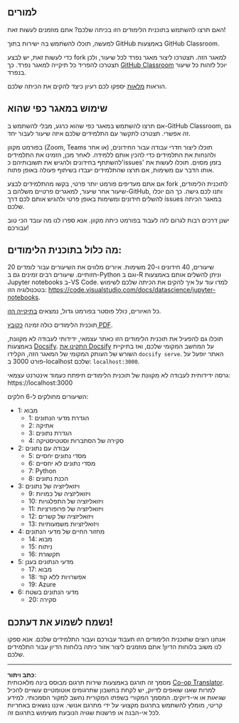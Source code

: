 <!--
CO_OP_TRANSLATOR_METADATA:
{
  "original_hash": "87f157ea00d36c1d12c14390d9852b50",
  "translation_date": "2025-08-28T15:03:01+00:00",
  "source_file": "for-teachers.md",
  "language_code": "he"
}
-->
## למורים

האם תרצו להשתמש בתוכנית הלימודים הזו בכיתה שלכם? אתם מוזמנים לעשות זאת!

למעשה, תוכלו להשתמש בה ישירות בתוך GitHub באמצעות GitHub Classroom.

כדי לעשות זאת, יש לבצע fork למאגר הזה. תצטרכו ליצור מאגר נפרד לכל שיעור, ולכן תצטרכו להפריד כל תיקייה למאגר נפרד. כך [GitHub Classroom](https://classroom.github.com/classrooms) יוכל לזהות כל שיעור בנפרד.

הוראות [מלאות](https://github.blog/2020-03-18-set-up-your-digital-classroom-with-github-classroom/) יספקו לכם רעיון כיצד להקים את הכיתה שלכם.

## שימוש במאגר כפי שהוא

אם תרצו להשתמש במאגר כפי שהוא כרגע, מבלי להשתמש ב-GitHub Classroom, גם זה אפשרי. תצטרכו לתקשר עם התלמידים שלכם איזה שיעור לעבור יחד.

בפורמט מקוון (Zoom, Teams או אחר) תוכלו ליצור חדרי עבודה עבור החידונים, ולהנחות את התלמידים כדי להכין אותם ללמידה. לאחר מכן, הזמינו את התלמידים להשתתף בחידונים ולהגיש את תשובותיהם כ'issues' בזמן מסוים. תוכלו לעשות את אותו הדבר עם משימות, אם תרצו שהתלמידים יעבדו בשיתוף פעולה באופן פתוח.

אם אתם מעדיפים פורמט יותר פרטי, בקשו מהתלמידים לבצע fork לתוכנית הלימודים, שיעור אחר שיעור, למאגרים פרטיים משלהם ב-GitHub, ותנו לכם גישה. כך הם יוכלו להשלים חידונים ומשימות באופן פרטי ולהגיש אותם לכם דרך issues במאגר הכיתה שלכם.

ישנן דרכים רבות לגרום לזה לעבוד בפורמט כיתה מקוון. אנא ספרו לנו מה עובד הכי טוב עבורכם!

## מה כלול בתוכנית הלימודים:

20 שיעורים, 40 חידונים ו-20 משימות. איורים מלווים את השיעורים עבור לומדים חזותיים. שיעורים רבים זמינים גם ב-Python וגם ב-R וניתן להשלים אותם באמצעות Jupyter notebooks ב-VS Code. למדו עוד על איך להקים את הכיתה שלכם לשימוש בטכנולוגיה הזו: https://code.visualstudio.com/docs/datascience/jupyter-notebooks.

כל האיורים, כולל פוסטר בפורמט גדול, נמצאים [בתיקייה הזו](../../sketchnotes).

תוכנית הלימודים כולה זמינה [כקובץ PDF](../../pdf/readme.pdf).

תוכלו גם להפעיל את תוכנית הלימודים הזו כאתר עצמאי, ידידותי לעבודה לא מקוונת, באמצעות [Docsify](https://docsify.js.org/#/). [התקינו את Docsify](https://docsify.js.org/#/quickstart) על המחשב המקומי שלכם, ואז בתיקיית השורש של העותק המקומי של המאגר הזה, הקלידו `docsify serve`. האתר יופעל על פורט 3000 ב-localhost שלכם: `localhost:3000`.

גרסה ידידותית לעבודה לא מקוונת של תוכנית הלימודים תיפתח כעמוד אינטרנט עצמאי: https://localhost:3000

השיעורים מחולקים ל-6 חלקים:

- 1: מבוא
    - 1: הגדרת מדעי הנתונים
    - 2: אתיקה
    - 3: הגדרת נתונים
    - 4: סקירה של הסתברות וסטטיסטיקה
- 2: עבודה עם נתונים
    - 5: מסדי נתונים יחסיים
    - 6: מסדי נתונים לא יחסיים
    - 7: Python
    - 8: הכנת נתונים
- 3: ויזואליזציה של נתונים
    - 9: ויזואליזציה של כמויות
    - 10: ויזואליזציה של התפלגויות
    - 11: ויזואליזציה של פרופורציות
    - 12: ויזואליזציה של קשרים
    - 13: ויזואליזציות משמעותיות
- 4: מחזור החיים של מדעי הנתונים
    - 14: מבוא
    - 15: ניתוח
    - 16: תקשורת
- 5: מדעי הנתונים בענן
    - 17: מבוא
    - 18: אפשרויות ללא קוד
    - 19: Azure
- 6: מדעי הנתונים בשטח
    - 20: סקירה

## נשמח לשמוע את דעתכם!

אנחנו רוצים שתוכנית הלימודים הזו תעבוד עבורכם ועבור התלמידים שלכם. אנא ספקו לנו משוב בלוחות הדיון! אתם מוזמנים ליצור אזור כיתה בלוחות הדיון עבור התלמידים שלכם.

---

**כתב ויתור**:  
מסמך זה תורגם באמצעות שירות תרגום מבוסס בינה מלאכותית [Co-op Translator](https://github.com/Azure/co-op-translator). למרות שאנו שואפים לדיוק, יש לקחת בחשבון שתרגומים אוטומטיים עשויים להכיל שגיאות או אי-דיוקים. המסמך המקורי בשפתו המקורית נחשב למקור הסמכותי. למידע קריטי, מומלץ להשתמש בתרגום מקצועי על ידי מתרגם אנושי. איננו נושאים באחריות לכל אי-הבנה או פרשנות שגויה הנובעת משימוש בתרגום זה.  